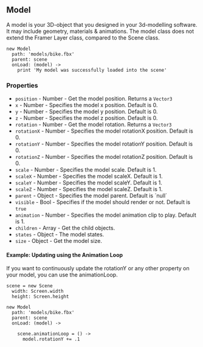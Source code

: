 ## Model
A model is your 3D-object that you designed in your 3d-modelling software. It may include geometry, materials & animations.
The model class does not extend the Framer Layer class, compared to the Scene class.

```
new Model
  path: 'models/bike.fbx'
  parent: scene
  onLoad: (model) ->
    print 'My model was successfully loaded into the scene'
```

### Properties
- `position` - Number - Get the model position. Returns a `Vector3`
- `x` - Number - Specifies the model x position. Default is 0.
- `y` - Number - Specifies the model y position. Default is 0.
- `z` - Number - Specifies the model z position. Default is 0.
- `rotation` - Number - Get the model rotation. Returns a `Vector3`
- `rotationX` - Number - Specifies the model rotationX position. Default is 0.
- `rotationY` - Number - Specifies the model rotationY position. Default is 0.
- `rotationZ` - Number - Specifies the model rotationZ position. Default is 0.
- `scale` - Number - Specifies the model scale. Default is 1.
- `scaleX` - Number - Specifies the model scaleX. Default is 1.
- `scaleY` - Number - Specifies the model scaleY. Default is 1.
- `scaleZ` - Number - Specifies the model scaleZ. Default is 1.
- `parent` - Object - Specifies the model parent. Default is ´null´
- `visible` - Bool - Specifies if the model should render or not. Default is `true`
- `animation` - Number - Specifies the model animation clip to play. Default is 1.
- `children` - Array - Get the child objects.
- `states` - Object - The model states.
- `size` - Object - Get the model size.

#### Example: Updating using the Animation Loop
If you want to continuously update the rotationY or any other property on your model, you can use the animationLoop.

```
scene = new Scene
  width: Screen.width
  height: Screen.height

new Model
  path: 'models/bike.fbx'
  parent: scene
  onLoad: (model) ->
    
    scene.animationLoop = () ->
      model.rotationY += .1
```
